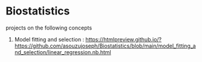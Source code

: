 # Biostatistics
projects on the following concepts
1. Model fitting and selection : https://htmlpreview.github.io/?https://github.com/asouzujoseph/Biostatistics/blob/main/model_fitting_and_selection/linear_regression.nb.html
